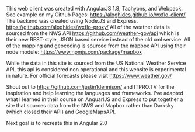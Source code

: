 This web client was created with AngularJS 1.8, Tachyons, and Webpack. See example on my Github Pages:  https://aloghides.github.io/wxflo-client/
The backend was created using Node.JS and Express. https://github.com/aloghides/wxflo-proxy/
All of the weather data is sourced from the NWS API https://github.com/weather-gov/api which is their new REST-style, JSON based service instead of the old xml service.
All of the mapping and geocoding is sourced from the mapbox API using their node module: https://www.npmjs.com/package/mapbox 

While the data in this site is sourced from the US National Weather Service API, this api is considered non operational and this website is experimental in nature.
For official forecasts please visit https://www.weather.gov/

Shout out to https://github.com/justin1dennison/ and ITPRO.TV for the inspiration and help learning the languages and frameworks.  I've adapted what I learned in their course on AnguarlJS and Express to put together a site that sources data from the NWS and Mapbox rather than Darksky (which closed their API) and GoogleMapsAPI.

Next goal is to recreate this in Angular 2.0